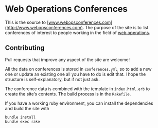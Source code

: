 # Web Operations Conferences

This is the source to [www.webopsconferences.com](http://www.webopsconferences.com). The purpose of the site is to list conferences of interest to people working in the field of [web operations](http://omniti.com/seeds/what-is-web-operations).

## Contributing

Pull requests that improve any aspect of the site are welcome!

All the data on conferences is stored in `conferences.yml`,  so to add a new one or update an existing one all you have to do is edit that. I hope the structure is self-explanatory, but if not just ask.

The conference data is combined with the template in `index.html.erb` to create the site's contents. The build process is in the `Rakefile`.

If you have a working ruby environment, you can install the dependencies and build the site with

    bundle install
    bundle exec rake
